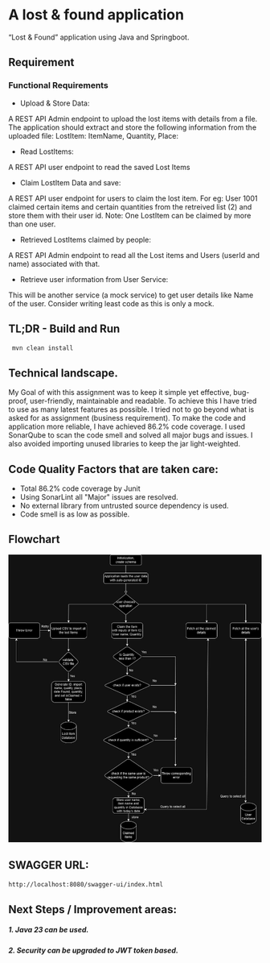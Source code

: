 # A lost & found application

“Lost & Found” application using Java and Springboot.

## Requirement

### Functional Requirements
    
- Upload & Store Data: 

A REST API Admin endpoint to upload the lost items with
details from a file. The application should extract and store the following information
from the uploaded file: LostItem: ItemName, Quantity, Place:

- Read LostItems: 

A REST API user endpoint to read the saved Lost Items

- Claim LostItem Data and save: 

A REST API user endpoint for users to claim the lost item.
For eg: User 1001 claimed certain items and certain quantities from the retreived list (2) and
store them with their user id.
Note: One LostItem can be claimed by more than one user.

- Retrieved LostItems claimed by people: 

A REST API Admin endpoint to read all the Lost items and Users (userId and name) associated with that.

- Retrieve user information from User Service: 

This will be another service (a mock service) to get user details like Name of the user. Consider writing least code as this is only a mock.

## TL;DR - Build and Run
 
	 mvn clean install
	 
## Technical landscape.

My Goal of with this assignment was to keep it simple yet effective, bug-proof, user-friendly, maintainable and readable. To achieve this I have tried to use as many latest features as possible. I tried not to go beyond what is asked for as assignment (business requirement). To make the code and application more reliable, I have achieved 86.2% code coverage. I used SonarQube to scan the code smell and solved all major bugs and issues. I also avoided importing unused libraries to keep the jar light-weighted. 

## Code Quality Factors that are taken care:

- Total 86.2% code coverage by Junit
- Using SonarLint all "Major" issues are resolved. 	 
- No external library from untrusted source dependency is used.
- Code smell is as low as possible.

## Flowchart

![path to flowchart](https://github.com/rupesh42/lost-found/blob/main/src/main/resources/Lost-Found.jpg)

## SWAGGER URL:
	http://localhost:8080/swagger-ui/index.html
	
## Next Steps / Improvement areas:
##### 1. Java 23 can be used.
##### 2. Security can be upgraded to JWT token based.
